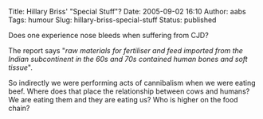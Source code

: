 Title: Hillary Briss' "Special Stuff"?
Date: 2005-09-02 16:10
Author: aabs
Tags: humour
Slug: hillary-briss-special-stuff
Status: published

Does one experience nose bleeds when suffering from CJD?

The report says "*raw materials for fertiliser and feed imported from the Indian subcontinent in the 60s and 70s contained human bones and soft tissue*".

So indirectly we were performing acts of cannibalism when we were eating beef. Where does that place the relationship between cows and humans? We are eating them and they are eating us? Who is higher on the food chain?
